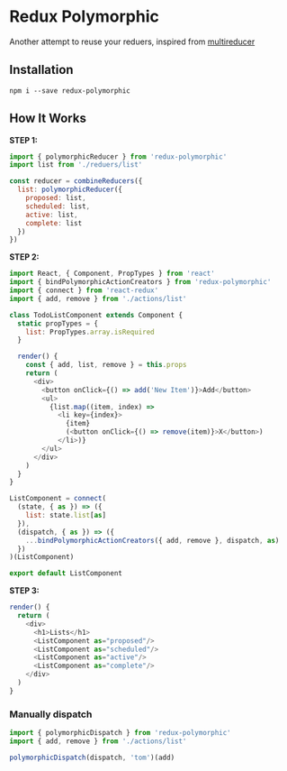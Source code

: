# Redux Polymorphic

Another attempt to reuse your reduers, inspired from [multireducer](https://github.com/erikras/multireducer)

## Installation

```
npm i --save redux-polymorphic
```

## How It Works

**STEP 1:**

```javascript
import { polymorphicReducer } from 'redux-polymorphic'
import list from './reduers/list'

const reducer = combineReducers({
  list: polymorphicReducer({
    proposed: list,
    scheduled: list,
    active: list,
    complete: list
  })
})
```

**STEP 2:**
```javascript
import React, { Component, PropTypes } from 'react'
import { bindPolymorphicActionCreators } from 'redux-polymorphic'
import { connect } from 'react-redux'
import { add, remove } from './actions/list'

class TodoListComponent extends Component {
  static propTypes = {
    list: PropTypes.array.isRequired
  }

  render() {
    const { add, list, remove } = this.props
    return (
      <div>
        <button onClick={() => add('New Item')}>Add</button>
        <ul>
          {list.map((item, index) =>
            <li key={index}>
              {item}
              (<button onClick={() => remove(item)}>X</button>)
            </li>)}
        </ul>
      </div>
    )
  }
}

ListComponent = connect(
  (state, { as }) => ({
    list: state.list[as]
  }),
  (dispatch, { as }) => ({
    ...bindPolymorphicActionCreators({ add, remove }, dispatch, as)
  })
)(ListComponent)

export default ListComponent
```

**STEP 3:**

```javascript
render() {
  return (
    <div>
      <h1>Lists</h1>
      <ListComponent as="proposed"/>
      <ListComponent as="scheduled"/>
      <ListComponent as="active"/>
      <ListComponent as="complete"/>
    </div>
  )
}
```

### Manually dispatch

```javascript
import { polymorphicDispatch } from 'redux-polymorphic'
import { add, remove } from './actions/list'

polymorphicDispatch(dispatch, 'tom')(add)
```
